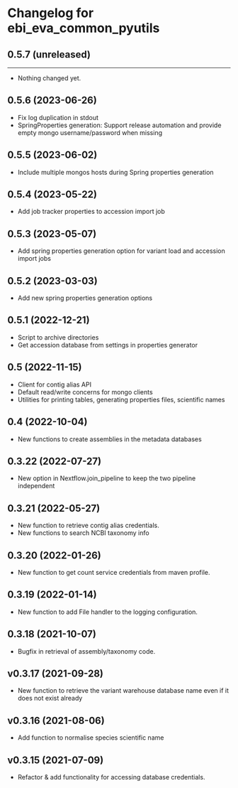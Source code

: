 
Changelog for ebi_eva_common_pyutils
===========================

## 0.5.7 (unreleased)
---------------------

- Nothing changed yet.


0.5.6 (2023-06-26)
----------------

- Fix log duplication in stdout
- SpringProperties generation: Support release automation and provide empty mongo username/password when missing

0.5.5 (2023-06-02)
----------------

- Include multiple mongos hosts during Spring properties generation

0.5.4 (2023-05-22)
----------------

- Add job tracker properties to accession import job

0.5.3 (2023-05-07)
----------------

- Add spring properties generation option for variant load and accession import jobs

0.5.2 (2023-03-03)
----------------

- Add new spring properties generation options

0.5.1 (2022-12-21)
----------------

- Script to archive directories
- Get accession database from settings in properties generator

0.5 (2022-11-15)
----------------

- Client for contig alias API
- Default read/write concerns for mongo clients
- Utilities for printing tables, generating properties files, scientific names

0.4 (2022-10-04)
----------------

- New functions to create assemblies in the metadata databases


0.3.22 (2022-07-27)
-------------------

- New option in Nextflow.join_pipeline to keep the two pipeline independent

0.3.21 (2022-05-27)
-------------------

- New function to retrieve contig alias credentials.
- New functions to search NCBI taxonomy info

0.3.20 (2022-01-26)
-------------------

- New function to get count service credentials from maven profile.


0.3.19 (2022-01-14)
-------------------

- New function to add File handler to the logging configuration.


0.3.18 (2021-10-07)
-------------------

- Bugfix in retrieval of assembly/taxonomy code.


v0.3.17 (2021-09-28)
-----------------

 - New function to retrieve the variant warehouse database name even if it does not exist already

v0.3.16 (2021-08-06)
-----------------

 - Add function to normalise species scientific name


v0.3.15 (2021-07-09)
-------------------

 - Refactor & add functionality for accessing database credentials.

